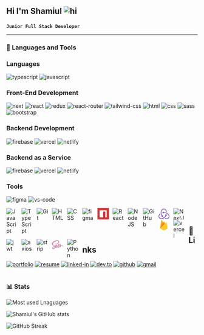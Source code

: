 ## Hi I'm Shamiul <img src="https://user-images.githubusercontent.com/1303154/88677602-1635ba80-d120-11ea-84d8-d263ba5fc3c0.gif" width="28px" height="28px" alt="hi">
**`Junior Full Stack Developer`**
<!-- <p align="center"><img src="https://media4.giphy.com/media/gjrYDwbjnK8x36xZIO/giphy.gif" width="400"/></p> -->


---

### 🧰 Languages and Tools
### Languages

![typescript](https://img.shields.io/badge/TypeScript-3178C6?style=for-the-badge&logo=typescript&logoColor=white)
![javascript](https://img.shields.io/badge/JavaScript-323330?style=for-the-badge&logo=javascript&logoColor=F7DF1E)
<!--![python](https://img.shields.io/badge/Python-3776AB?style=for-the-badge&logo=python&logoColor=white)-->

### Front-End Development

![next](https://img.shields.io/badge/Next-000000?style=for-the-badge&logo=nextdotjs&logoColor=FFFFFF)
![react](https://img.shields.io/badge/React-20232A?style=for-the-badge&logo=react&logoColor=61DAFB)
![redux](https://img.shields.io/badge/Redux-593D88?style=for-the-badge&logo=redux&logoColor=white)
![react-router](https://img.shields.io/badge/React_Router-CA4245?style=for-the-badge&logo=react-router&logoColor=white)
![tailwind-css](https://img.shields.io/badge/tailwind_css-06B6D4?style=for-the-badge&logo=tailwind-css&logoColor=white)
![html](https://img.shields.io/badge/HTML5-E34F26?style=for-the-badge&logo=html5&logoColor=white)
![css](https://img.shields.io/badge/CSS3-1572B6?style=for-the-badge&logo=css3&logoColor=white)
![sass](https://img.shields.io/badge/SASS-CC6699?style=for-the-badge&logo=sass&logoColor=white)
![bootstrap](https://img.shields.io/badge/Bootstrap-563D7C?style=for-the-badge&logo=bootstrap&logoColor=white)

### Backend Development

![firebase](https://img.shields.io/badge/Firebase-ffaa00?style=for-the-badge&logo=Firebase&logoColor=white)
![vercel](https://img.shields.io/badge/Vercel-000000?style=for-the-badge&logo=Vercel&logoColor=white)
![netlify](https://img.shields.io/badge/Netlify-00C7B7?style=for-the-badge&logo=netlify&logoColor=white)

### Backend as a Service 

![firebase](https://img.shields.io/badge/Firebase-ffaa00?style=for-the-badge&logo=Firebase&logoColor=white)
![vercel](https://img.shields.io/badge/Vercel-000000?style=for-the-badge&logo=Vercel&logoColor=white)
![netlify](https://img.shields.io/badge/Netlify-00C7B7?style=for-the-badge&logo=netlify&logoColor=white)

### Tools

![figma](https://img.shields.io/badge/figma-000000?style=for-the-badge&logo=figma&logoColor=white)
![vs-code](https://img.shields.io/badge/VS_Code-007ACC?style=for-the-badge&logo=Visual-Studio-Code&logoColor=white)

<img align="left" alt="JavaScript" width="30px" style="padding-right:10px;" src="https://cdn.jsdelivr.net/gh/devicons/devicon/icons/javascript/javascript-plain.svg" />
<img align="left" alt="TypeScript" width="30px" style="padding-right:10px;" src="https://cdn.jsdelivr.net/gh/devicons/devicon/icons/typescript/typescript-plain.svg" />
<img align="left" alt="Git" width="30px" style="padding-right:10px;" src="https://cdn.jsdelivr.net/gh/devicons/devicon/icons/git/git-original.svg" />
<img align="left" alt="HTML" width="30px" style="padding-right:10px;" src="https://cdn.jsdelivr.net/gh/devicons/devicon/icons/html5/html5-plain.svg" />
<img align="left" alt="CSS" width="30px" style="padding-right:10px;" src="https://cdn.jsdelivr.net/gh/devicons/devicon/icons/css3/css3-plain.svg" />
<img align="left" alt="figma" width="30px" style="padding-right:10px;" src="https://avatars.githubusercontent.com/u/5155369?s=40&v=4" />
<img align="left" alt="npm" width="30px" style="padding-right:10px;" src="https://raw.githubusercontent.com/github/explore/80688e429a7d4ef2fca1e82350fe8e3517d3494d/topics/npm/npm.png?size=48" />
<img align="left" alt="React" width="30px" style="padding-right:10px;" src="https://cdn.jsdelivr.net/gh/devicons/devicon/icons/react/react-original.svg" />
<img align="left" alt="NodeJS" width="30px" style="padding-right:10px;" src="https://cdn.jsdelivr.net/gh/devicons/devicon/icons/nodejs/nodejs-original.svg" />
<img align="left" alt="GitHub" width="30px" style="padding-right:10px;" src="https://cdn.jsdelivr.net/gh/devicons/devicon/icons/github/github-original.svg" />
<img align="left" alt="Redux" width="30px" style="padding-right:10px;"
src="https://raw.githubusercontent.com/github/explore/80688e429a7d4ef2fca1e82350fe8e3517d3494d/topics/redux/redux.png" />
<img align="left" alt="NextJs" width="30px" height="30px" style="padding-right:10px;"
src="https://hendrixer.github.io/nextjs-course/44f073f9132a0459819eae6afa5b3807/next_with_bg.svg" />
<img align="left" alt="firebase" width="30px" style="padding-right:10px;" src="https://raw.githubusercontent.com/github/explore/80688e429a7d4ef2fca1e82350fe8e3517d3494d/topics/firebase/firebase.png?size=48" />
<img align="left" alt="vercel" width="30px" style="padding-right:10px;" src="https://avatars.githubusercontent.com/u/14985020?s=40&v=4" />
<img align="left" alt="jwt" width="30px" style="padding-right:10px;" src="https://avatars.githubusercontent.com/u/84194169?s=40&v=4" />
<img align="left" alt="axios" width="30px" style="padding-right:10px;" src="https://avatars.githubusercontent.com/u/32372333?s=40&v=4" />
<img align="left" alt="strip" width="30px" style="padding-right:10px;" src="https://avatars.githubusercontent.com/u/856813?s=40&v=4" />
<img align="left" alt="sass" width="30px" style="padding-right:10px;" src="https://raw.githubusercontent.com/github/explore/80688e429a7d4ef2fca1e82350fe8e3517d3494d/topics/sass/sass.png?size=48" />
<img align="left" alt="Python" width="30px" style="padding-right:10px;" src="https://cdn.jsdelivr.net/gh/devicons/devicon/icons/python/python-plain.svg" />
<br/>


## 🔗 Links

[![portfolio](https://img.shields.io/badge/Portfolio-5340ff?style=for-the-badge&logo=Google-chrome&logoColor=white)](https://shamiul-islam.web.app/)
[![resume](https://img.shields.io/badge/Resume-4285F4?style=for-the-badge&logo=read-the-docs&logoColor=white)](https://drive.google.com/drive/folders/1l7suRmmzdduuCdA9KuFf1rbcIrMn6bEW?usp=drive_link)
[![linked-in](https://img.shields.io/badge/Linked_In-0077B5?style=for-the-badge&logo=LinkedIn&logoColor=white)](https://www.linkedin.com/in/shamiul-islam-lipu-7033a7135/)
[![dev.to](https://img.shields.io/badge/Dev.to-0A0A0A?style=for-the-badge&logo=DevdotTo&logoColor=white)](https://dev.to/shamiul)
[![github](https://img.shields.io/badge/GitHub-000000?style=for-the-badge&logo=GitHub&logoColor=white)](https://github.com/Shamiul-Lipu)
[![gmail](https://img.shields.io/badge/Gmail-D14836?style=for-the-badge&logo=Gmail&logoColor=white)](shamiullipu@gmail.com)




#

### 📊 Stats

![Most used Lnaguages](https://github-readme-stats.vercel.app/api/top-langs/?username=Shamiul-Lipu&size_weight=0.5&count_weight=0.5&theme=gruvbox&border_radius=4.5&layout=compact&langs_count=8)

![Shamiul's GitHub stats](https://github-readme-stats.vercel.app/api?username=Shamiul-Lipu&show_icons=true&theme=gruvbox&rank_icon=github)

![GitHub Streak](https://streak-stats.demolab.com?user=Shamiul-Lipu&theme=gruvbox&border_radius=4.5)
